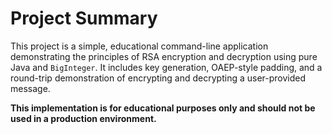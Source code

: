# Project Summary

This project is a simple, educational command-line application demonstrating the principles of RSA encryption and decryption using pure Java and `BigInteger`. It includes key generation, OAEP-style padding, and a round-trip demonstration of encrypting and decrypting a user-provided message.

**This implementation is for educational purposes only and should not be used in a production environment.**